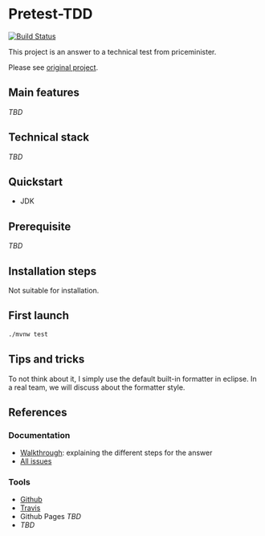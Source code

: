 # Pretest-TDD
[![Build Status](https://travis-ci.org/Isammoc/pre-test.svg?branch=master)](https://travis-ci.org/Isammoc/pre-test)

This project is an answer to a technical test from priceminister.

Please see [original project](https://github.com/recrutement-pm/pre-test).

## Main features

_TBD_

## Technical stack

_TBD_

## Quickstart

 * JDK

## Prerequisite

_TBD_

## Installation steps

Not suitable for installation.

## First launch

```bash
./mvnw test
```

## Tips and tricks

To not think about it, I simply use the default built-in formatter in eclipse.
In a real team, we will discuss about the formatter style.

## References

### Documentation

 * [Walkthrough](./WALKTHROUGH.md): explaining the different steps for the answer
 * [All issues](https://github.com/Isammoc/pre-test/issues?q=)

### Tools

 * [Github](https://github.com/Isammoc/pre-test)
 * [Travis](https://travis-ci.org/Isammoc/pre-test)
 * Github Pages _TBD_
 * _TBD_
